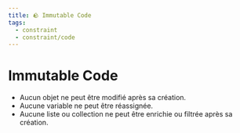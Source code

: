 ```yaml
---
title: 🪨 Immutable Code
tags:
  - constraint
  - constraint/code
---
```


# Immutable Code

- Aucun objet ne peut être modifié après sa création.
- Aucune variable ne peut être réassignée.
- Aucune liste ou collection ne peut être enrichie ou filtrée après sa création.

